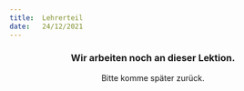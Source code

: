 ```yaml
---
title:  Lehrerteil
date:   24/12/2021
---
```


### <center>Wir arbeiten noch an dieser Lektion.</center>
<center>Bitte komme später zurück.</center>